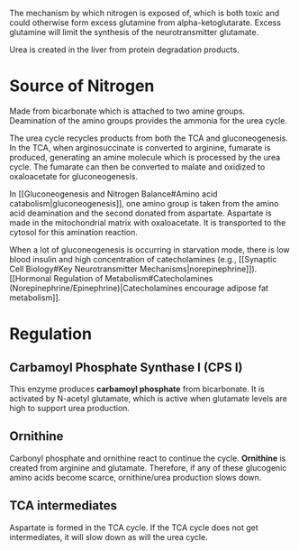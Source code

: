 The mechanism by which nitrogen is exposed of, which is both toxic and could otherwise form excess glutamine from alpha-ketoglutarate. Excess glutamine will limit the synthesis of the neurotransmitter glutamate.

Urea is created in the liver from protein degradation products.
# Source of Nitrogen
Made from bicarbonate which is attached to two amine groups. Deamination of the amino groups provides the ammonia for the urea cycle.

The urea cycle recycles products from both the TCA and gluconeogenesis. In the TCA, when arginosuccinate is converted to arginine, fumarate is produced, generating an amine molecule which is processed by the urea cycle. The fumarate can then be converted to malate and oxidized to oxaloacetate for gluconeogenesis.

In [[Gluconeogenesis and Nitrogen Balance#Amino acid catabolism|gluconeogenesis]], one amino group is taken from the amino acid deamination and the second donated from aspartate. Aspartate is made in the mitochondrial matrix with oxaloacetate. It is transported to the cytosol for this amination reaction.

When a lot of gluconeogenesis is occurring in starvation mode, there is low blood insulin and high concentration of catecholamines (e.g., [[Synaptic Cell Biology#Key Neurotransmitter Mechanisms|norepinephrine]]). [[Hormonal Regulation of Metabolism#Catecholamines (Norepinephrine/Epinephrine)|Catecholamines encourage adipose fat metabolism]].
# Regulation
## Carbamoyl Phosphate Synthase I (CPS I)
This enzyme produces **carbamoyl phosphate** from bicarbonate. It is activated by N-acetyl glutamate, which is active when glutamate levels are high to support urea production.
## Ornithine
Carbonyl phosphate and ornithine react to continue the cycle. **Ornithine** is created from arginine and glutamate. Therefore, if any of these glucogenic amino acids become scarce, ornithine/urea production slows down.
## TCA intermediates
Aspartate is formed in the TCA cycle. If the TCA cycle does not get intermediates, it will slow down as will the urea cycle.